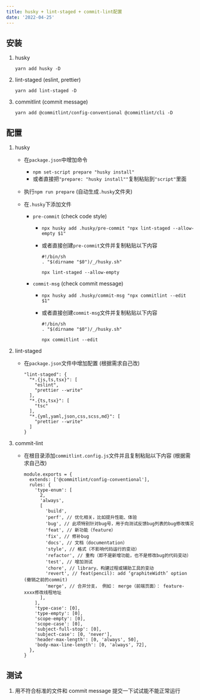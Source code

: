 ```yaml
---
title: husky + lint-staged + commit-lint配置
date: '2022-04-25'
---
```


## 安装

1. husky

   ```
   yarn add husky -D
   ```

2. lint-staged (eslint, prettier)

   ```
   yarn add lint-staged -D
   ```

3. commitlint (commit message)
   ```
   yarn add @commitlint/config-conventional @commitlint/cli -D
   ```

## 配置

1. husky

   - 在`package.json`中增加命令
     - `npm set-script prepare "husky install"`
     - 或者直接把`"prepare: "husky install""`复制粘贴到`"script"`里面
   - 执行`npm run prepare` (自动生成`.husky`文件夹)
   - 在`.husky`下添加文件

     - `pre-commit` (check code style)

       - `npx husky add .husky/pre-commit "npx lint-staged --allow-empty $1"`
       - 或者直接创建`pre-commit`文件并复制粘贴以下内容

         ```
         #!/bin/sh
         . "$(dirname "$0")/_/husky.sh"

         npx lint-staged --allow-empty
         ```

     - `commit-msg` (check commit message)

       - `npx husky add .husky/commit-msg "npx commitlint --edit $1"`
       - 或者直接创建`commit-msg`文件并复制粘贴以下内容

         ```
         #!/bin/sh
         . "$(dirname "$0")/_/husky.sh"

         npx commitlint --edit
         ```

2. lint-staged

   - 在`package.json`文件中增加配置 (根据需求自己改)
     ```
     "lint-staged": {
       "*.{js,ts,tsx}": [
         "eslint",
         "prettier --write"
       ],
       "*.{ts,tsx}": [
         "tsc"
       ],
       "*.{yml,yaml,json,css,scss,md}": [
         "prettier --write"
       ]
     }
     ```

3. commit-lint
   - 在根目录添加`commitlint.config.js`文件并且复制粘贴以下内容 (根据需求自己改)
     ```
     module.exports = {
       extends: ['@commitlint/config-conventional'],
       rules: {
         'type-enum': [
           2,
           'always',
           [
             'build',
             'perf', // 优化相关，比如提升性能、体验
             'bug', // 此项特别针对bug号，用于向测试反馈bug列表的bug修改情况
             'feat', // 新功能（feature）
             'fix', // 修补bug
             'docs', // 文档（documentation）
             'style', // 格式（不影响代码运行的变动）
             'refactor', // 重构（即不是新增功能，也不是修改bug的代码变动）
             'test', // 增加测试
             'chore', // library、构建过程或辅助工具的变动
             'revert', // feat(pencil): add ‘graphiteWidth’ option (撤销之前的commit)
             'merge', // 合并分支， 例如： merge（前端页面）： feature-xxxx修改线程地址
           ],
         ],
         'type-case': [0],
         'type-empty': [0],
         'scope-empty': [0],
         'scope-case': [0],
         'subject-full-stop': [0],
         'subject-case': [0, 'never'],
         'header-max-length': [0, 'always', 50],
         'body-max-line-length': [0, 'always', 72],
       },
     }
     ```

## 测试

1. 用不符合标准的文件和 commit message 提交一下试试能不能正常运行
